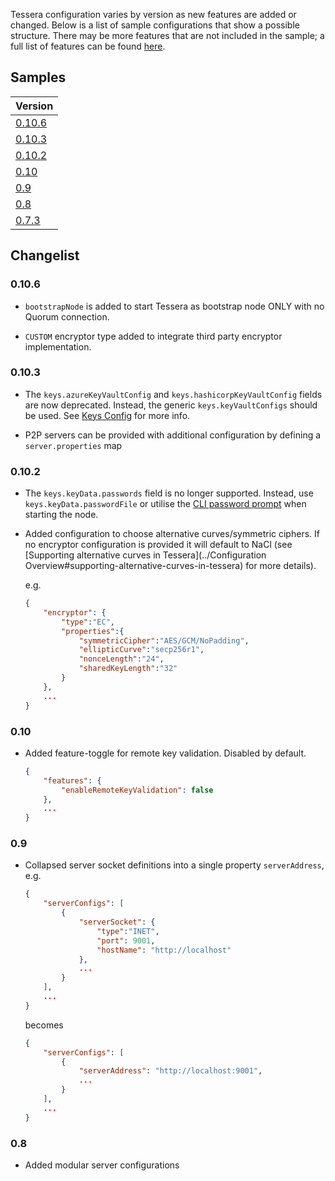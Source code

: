 Tessera configuration varies by version as new features are added or changed. Below is a list of sample configurations that show a possible structure. There may be more features that are not included in the sample; a full list of features can be found [here](../Configuration%20Overview).

## Samples

| Version       |
| ------------- |
| [0.10.6](../Tessera%20v0.10.6%20sample%20settings) |
| [0.10.3](../Tessera%20v0.10.3%20sample%20settings) |
| [0.10.2](../Tessera%20v0.10.2%20sample%20settings) |
| [0.10](../Tessera%20v0.10.0%20sample%20settings) |
| [0.9](../Tessera%20v0.9%20sample%20settings) |
| [0.8](../Tessera%20v0.8%20sample%20settings)      |
| [0.7.3](../Tessera%20v0.7.3%20sample%20settings)      |

## Changelist
### 0.10.6
- `bootstrapNode` is added to start Tessera as bootstrap node ONLY with no Quorum connection.

- `CUSTOM` encryptor type added to integrate third party encryptor implementation.

### 0.10.3
- The `keys.azureKeyVaultConfig` and `keys.hashicorpKeyVaultConfig` fields are now deprecated.  Instead, the generic `keys.keyVaultConfigs` should be used.  See [Keys Config](../Keys) for more info.

- P2P servers can be provided with additional configuration by defining a `server.properties` map

### 0.10.2
- The `keys.keyData.passwords` field is no longer supported.  Instead, use `keys.keyData.passwordFile` or utilise the [CLI password prompt](../Keys#providing-key-passwords-at-runtime) when starting the node.

- Added configuration to choose alternative curves/symmetric ciphers. If no encryptor configuration is provided it will default to NaCl (see [Supporting alternative curves in Tessera](../Configuration Overview#supporting-alternative-curves-in-tessera) for more details).

    e.g.
    ```json
    {
        "encryptor": {
            "type":"EC",
            "properties":{
                "symmetricCipher":"AES/GCM/NoPadding",
                "ellipticCurve":"secp256r1",
                "nonceLength":"24",
                "sharedKeyLength":"32"
            }
        },
        ...
    }
    ``` 

### 0.10
- Added feature-toggle for remote key validation.  Disabled by default.
    ```json
    {
        "features": {
            "enableRemoteKeyValidation": false
        },
        ...
    }
    ```
### 0.9
- Collapsed server socket definitions into a single property `serverAddress`, e.g.
    ```json
    {
        "serverConfigs": [
            {
                "serverSocket": {
                    "type":"INET",
                    "port": 9001,
                    "hostName": "http://localhost"
                },
                ...
            }
        ],
        ...
    }
    ```
    becomes
    ```json
    {
        "serverConfigs": [
            {
                "serverAddress": "http://localhost:9001",
                ...
            }
        ],
        ...
    }
    ```

### 0.8
- Added modular server configurations
